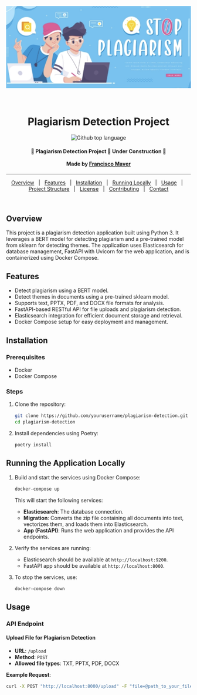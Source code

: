 <div align="center" id="top"> 
    <img src="src/plagiarism.png" alt="Plagiarism Detection Project" />

  &#xa0;

  <!-- <a href="https://plagiarismdetectionapp.netlify.app">Demo</a> -->
</div>

<h1 align="center">Plagiarism Detection Project</h1>

<p align="center">
    <img alt="Github top language" src="https://img.shields.io/badge/Language-Python-blue">
</p>

<!-- Status -->

<h4 align="center"> 
	🚧 Plagiarism Detection Project 🚀 Under Construction 🚧<br><br>
  Made by <a href="https://github.com/fmaver" target="_blank">Francisco Maver</a>
</h4> 

<hr>

<p align="center">
  <a href="#overview">Overview</a> &#xa0; | &#xa0; 
  <a href="#features">Features</a> &#xa0; | &#xa0;
  <a href="#installation">Installation</a> &#xa0; | &#xa0;
  <a href="#running-the-application-locally">Running Locally</a> &#xa0; | &#xa0;
  <a href="#usage">Usage</a> &#xa0; | &#xa0;
  <a href="#project-structure">Project Structure</a> &#xa0; | &#xa0;
  <a href="#license">License</a> &#xa0; | &#xa0;
  <a href="#contributing">Contributing</a> &#xa0; | &#xa0;
  <a href="#contact">Contact</a> 
</p>

<br>

## Overview

This project is a plagiarism detection application built using Python 3. It leverages a BERT model for detecting plagiarism and a pre-trained model from sklearn for detecting themes. The application uses Elasticsearch for database management, FastAPI with Uvicorn for the web application, and is containerized using Docker Compose.

## Features

- Detect plagiarism using a BERT model.
- Detect themes in documents using a pre-trained sklearn model.
- Supports text, PPTX, PDF, and DOCX file formats for analysis.
- FastAPI-based RESTful API for file uploads and plagiarism detection.
- Elasticsearch integration for efficient document storage and retrieval.
- Docker Compose setup for easy deployment and management.

## Installation

### Prerequisites

- Docker
- Docker Compose

### Steps

1. Clone the repository:

    ```bash
    git clone https://github.com/yourusername/plagiarism-detection.git
    cd plagiarism-detection
    ```

2. Install dependencies using Poetry:

    ```bash
    poetry install
    ```

## Running the Application Locally

1. Build and start the services using Docker Compose:

    ```bash
    docker-compose up
    ```

   This will start the following services:
   - **Elasticsearch**: The database connection.
   - **Migration**: Converts the zip file containing all documents into text, vectorizes them, and loads them into Elasticsearch.
   - **App (FastAPI)**: Runs the web application and provides the API endpoints.

2. Verify the services are running:

   - Elasticsearch should be available at `http://localhost:9200`.
   - FastAPI app should be available at `http://localhost:8000`.

3. To stop the services, use:

    ```bash
    docker-compose down
    ```

## Usage

### API Endpoint

#### Upload File for Plagiarism Detection

- **URL**: `/upload`
- **Method**: `POST`
- **Allowed file types**: TXT, PPTX, PDF, DOCX

**Example Request**:

```bash
curl -X POST "http://localhost:8000/upload" -F "file=@path_to_your_file"
